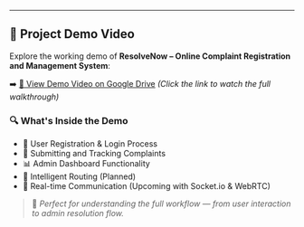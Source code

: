 
---

## 🎥 **Project Demo Video**

Explore the working demo of **ResolveNow – Online Complaint Registration and Management System**:

➡️ [📂 View Demo Video on Google Drive](https://drive.google.com/drive/folders/13SH_oDOliIAMh1On58mvhGvEV1DbEtfj)
*(Click the link to watch the full walkthrough)*

### 🔍 **What's Inside the Demo**

* 🔐 User Registration & Login Process
* 📝 Submitting and Tracking Complaints
* 📊 Admin Dashboard Functionality
* 🧠 Intelligent Routing (Planned)
* 💬 Real-time Communication (Upcoming with Socket.io & WebRTC)

> 🧪 *Perfect for understanding the full workflow — from user interaction to admin resolution flow.*

